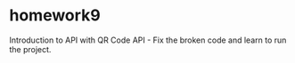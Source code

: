 # homework9
Introduction to API with QR Code API - Fix the broken code and learn to run the project.
